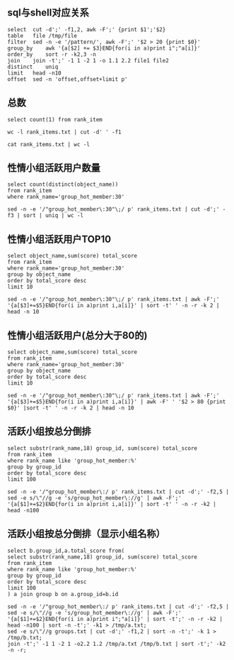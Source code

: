 ## sql与shell对应关系 ##
    select  cut -d';' -f1,2, awk -F';' {print $1';'$2}
    table   file /tmp/file
    filter  sed -n -e '/pattern/', awk -F';' '$2 > 20 {print $0}'
    group_by    awk '{a[$2] += $3}END{for(i in a)print i";"a[i]}'
    order_by    sort -r -k2,3 -n
    join    join -t';' -1 1 -2 1 -o 1.1 2.2 file1 file2
    distinct    uniq
    limit   head -n10
    offset  sed -n 'offset,offset+limit p'


## 总数  ##
    select count(1) from rank_item

    wc -l rank_items.txt | cut -d' ' -f1

    cat rank_items.txt | wc -l

## 性情小组活跃用户数量 ##
    select count(distinct(object_name))
    from rank_item
    where rank_name='group_hot_member:30'

    sed -n -e '/"group_hot_member\:30"\;/ p' rank_items.txt | cut -d';' -f3 | sort | uniq | wc -l

## 性情小组活跃用户TOP10  ##

    select object_name,sum(score) total_score
    from rank_item
    where rank_name='group_hot_member:30'
    group by object_name
    order by total_score desc
    limit 10

    sed -n -e '/"group_hot_member\:30"\;/ p' rank_items.txt | awk -F';' '{a[$3]+=$5}END{for(i in a)print i,a[i]}' | sort -t' ' -n -r -k 2 | head -n 10

## 性情小组活跃用户(总分大于80的)  ##

    select object_name,sum(score) total_score
    from rank_item
    where rank_name='group_hot_member:30'
    group by object_name
    order by total_score desc
    limit 10

    sed -n -e '/"group_hot_member\:30"\;/ p' rank_items.txt | awk -F';' '{a[$3]+=$5}END{for(i in a)print i,a[i]}' | awk -F' ' '$2 > 80 {print $0}' |sort -t' ' -n -r -k 2 | head -n 10

##  活跃小组按总分倒排 ##
    select substr(rank_name,18) group_id, sum(score) total_score
    from rank_item
    where rank_name like 'group_hot_member:%'
    group by group_id
    order by total_score desc
    limit 100

    sed -n -e '/"group_hot_member\:/ p' rank_items.txt | cut -d';' -f2,5 | sed -e s/\"//g -e 's/group_hot_member\://g' | awk -F';' '{a[$1]+=$2}END{for(i in a)print i,a[i]}' | sort -t' ' -n -r -k2 | head -n100

## 活跃小组按总分倒排（显示小组名称） ##
    select b.group_id,a.total_score from(
    select substr(rank_name,18) group_id, sum(score) total_score
    from rank_item
    where rank_name like 'group_hot_member:%'
    group by group_id
    order by total_score desc
    limit 100
    ) a join group b on a.group_id=b.id

    sed -n -e '/"group_hot_member\:/ p' rank_items.txt | cut -d';' -f2,5 | sed -e s/\"//g -e 's/group_hot_member\://g' | awk -F';' '{a[$1]+=$2}END{for(i in a)print i";"a[i]}' | sort -t';' -n -r -k2 | head -n100 | sort -n -t';' -k1 > /tmp/a.txt;
    sed -e s/\"//g groups.txt | cut -d';' -f1,2 | sort -n -t';' -k 1 > /tmp/b.txt;
    join -t';' -1 1 -2 1 -o2.2 1.2 /tmp/a.txt /tmp/b.txt | sort -t';' -k2 -n -r;


